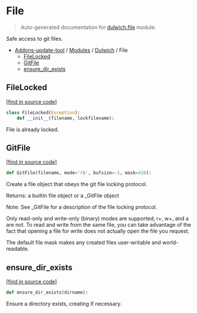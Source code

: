 # File

> Auto-generated documentation for [dulwich.file](blob/master/dulwich/file.py) module.

Safe access to git files.

- [Addons-update-tool](..\README.md#addons-update-tool) / [Modules](..\MODULES.md#addons-update-tool-modules) / [Dulwich](index.md#dulwich) / File
    - [FileLocked](#filelocked)
    - [GitFile](#gitfile)
    - [ensure_dir_exists](#ensure_dir_exists)

## FileLocked

[[find in source code]](blob/master/dulwich/file.py#L97)

```python
class FileLocked(Exception):
    def __init__(filename, lockfilename):
```

File is already locked.

## GitFile

[[find in source code]](blob/master/dulwich/file.py#L69)

```python
def GitFile(filename, mode='rb', bufsize=-1, mask=420):
```

Create a file object that obeys the git file locking protocol.

Returns: a builtin file object or a _GitFile object

Note: See _GitFile for a description of the file locking protocol.

Only read-only and write-only (binary) modes are supported; r+, w+, and a
are not.  To read and write from the same file, you can take advantage of
the fact that opening a file for write does not actually open the file you
request.

The default file mask makes any created files user-writable and
world-readable.

## ensure_dir_exists

[[find in source code]](blob/master/dulwich/file.py#L28)

```python
def ensure_dir_exists(dirname):
```

Ensure a directory exists, creating if necessary.
